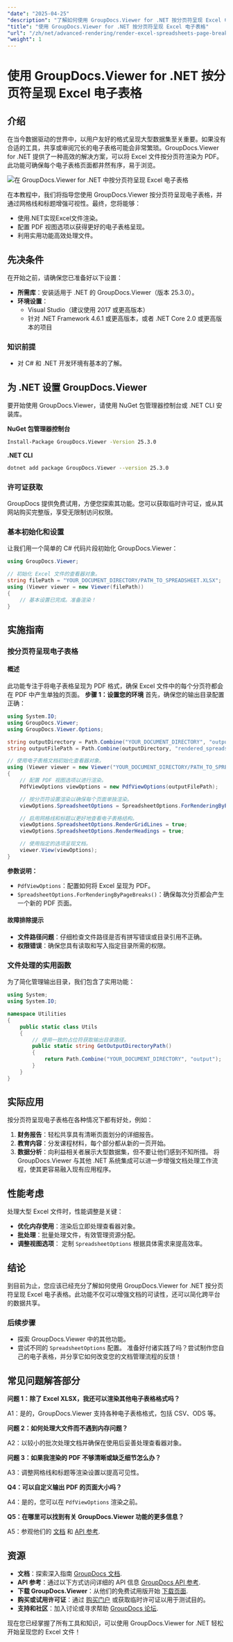 ```yaml
---
"date": "2025-04-25"
"description": "了解如何使用 GroupDocs.Viewer for .NET 按分页符呈现 Excel 电子表格。通过清晰的 PDF 输出增强文档管理，并提升数据呈现效果。"
"title": "使用 GroupDocs.Viewer for .NET 按分页符呈现 Excel 电子表格"
"url": "/zh/net/advanced-rendering/render-excel-spreadsheets-page-breaks-groupdocs-viewer-net/"
"weight": 1
---
```


# 使用 GroupDocs.Viewer for .NET 按分页符呈现 Excel 电子表格

## 介绍
在当今数据驱动的世界中，以用户友好的格式呈现大型数据集至关重要。如果没有合适的工具，共享或审阅冗长的电子表格可能会非常繁琐。GroupDocs.Viewer for .NET 提供了一种高效的解决方案，可以将 Excel 文件按分页符渲染为 PDF。此功能可确保每个电子表格页面都井然有序，易于浏览。

![在 GroupDocs.Viewer for .NET 中按分页符呈现 Excel 电子表格](/viewer/advanced-rendering/render-excel-spreadsheets-page-breaks-img.png)

在本教程中，我们将指导您使用 GroupDocs.Viewer 按分页符呈现电子表格，并通过网格线和标题增强可视性。最终，您将能够：
- 使用.NET实现Excel文件渲染。
- 配置 PDF 视图选项以获得更好的电子表格呈现。
- 利用实用功能高效处理文件。

## 先决条件
在开始之前，请确保您已准备好以下设置：
- **所需库**：安装适用于 .NET 的 GroupDocs.Viewer（版本 25.3.0）。
- **环境设置**：
  - Visual Studio（建议使用 2017 或更高版本）
  - 针对 .NET Framework 4.6.1 或更高版本，或者 .NET Core 2.0 或更高版本的项目
### 知识前提
- 对 C# 和 .NET 开发环境有基本的了解。

## 为 .NET 设置 GroupDocs.Viewer
要开始使用 GroupDocs.Viewer，请使用 NuGet 包管理器控制台或 .NET CLI 安装库。

**NuGet 包管理器控制台**
```bash
Install-Package GroupDocs.Viewer -Version 25.3.0
```

**.NET CLI**
```bash
dotnet add package GroupDocs.Viewer --version 25.3.0
```

### 许可证获取
GroupDocs 提供免费试用，方便您探索其功能。您可以获取临时许可证，或从其网站购买完整版，享受无限制访问权限。

### 基本初始化和设置
让我们用一个简单的 C# 代码片段初始化 GroupDocs.Viewer：
```csharp
using GroupDocs.Viewer;

// 初始化 Excel 文件的查看器对象。
string filePath = "YOUR_DOCUMENT_DIRECTORY/PATH_TO_SPREADSHEET.XLSX";
using (Viewer viewer = new Viewer(filePath))
{
    // 基本设置已完成。准备渲染！
}
```

## 实施指南
### 按分页符呈现电子表格
#### 概述
此功能专注于将电子表格呈现为 PDF 格式，确保 Excel 文件中的每个分页符都会在 PDF 中产生单独的页面。
**步骤 1：设置您的环境**
首先，确保您的输出目录配置正确：
```csharp
using System.IO;
using GroupDocs.Viewer;
using GroupDocs.Viewer.Options;

string outputDirectory = Path.Combine("YOUR_DOCUMENT_DIRECTORY", "output");
string outputFilePath = Path.Combine(outputDirectory, "rendered_spreadsheet_by_page_breaks.pdf");

// 使用电子表格文档初始化查看器对象。
using (Viewer viewer = new Viewer("YOUR_DOCUMENT_DIRECTORY/PATH_TO_SPREADSHEET.XLSX"))
{
    // 配置 PDF 视图选项以进行渲染。
    PdfViewOptions viewOptions = new PdfViewOptions(outputFilePath);

    // 按分页符设置渲染以确保每个页面单独渲染。
    viewOptions.SpreadsheetOptions = SpreadsheetOptions.ForRenderingByPageBreaks();

    // 启用网格线和标题以更好地查看电子表格结构。
    viewOptions.SpreadsheetOptions.RenderGridLines = true;
    viewOptions.SpreadsheetOptions.RenderHeadings = true;

    // 使用指定的选项呈现文档。
    viewer.View(viewOptions);
}
```
**参数说明：**
- `PdfViewOptions`：配置如何将 Excel 呈现为 PDF。
- `SpreadsheetOptions.ForRenderingByPageBreaks()`：确保每次分页都会产生一个新的 PDF 页面。
#### 故障排除提示
- **文件路径问题**：仔细检查文件路径是否有拼写错误或目录引用不正确。
- **权限错误**：确保您具有读取和写入指定目录所需的权限。
### 文件处理的实用函数
为了简化管理输出目录，我们包含了实用功能：
```csharp
using System;
using System.IO;

namespace Utilities
{
    public static class Utils
    {
        // 使用一致的占位符获取输出目录路径。
        public static string GetOutputDirectoryPath()
        {
            return Path.Combine("YOUR_DOCUMENT_DIRECTORY", "output");
        }
    }
}
```
## 实际应用
按分页符呈现电子表格在各种情况下都有好处，例如：
1. **财务报告**：轻松共享具有清晰页面划分的详细报告。
2. **教育内容**：分发课程材料，每个部分都从新的一页开始。
3. **数据分析**：向利益相关者展示大型数据集，但不要让他们感到不知所措。
将 GroupDocs.Viewer 与其他 .NET 系统集成可以进一步增强文档处理工作流程，使其更容易融入现有应用程序。
## 性能考虑
处理大型 Excel 文件时，性能调整是关键：
- **优化内存使用**：渲染后立即处理查看器对象。
- **批处理**：批量处理文件，有效管理资源分配。
- **调整视图选项**： 定制 `SpreadsheetOptions` 根据具体需求来提高效率。
## 结论
到目前为止，您应该已经充分了解如何使用 GroupDocs.Viewer for .NET 按分页符呈现 Excel 电子表格。此功能不仅可以增强文档的可读性，还可以简化跨平台的数据共享。
### 后续步骤
- 探索 GroupDocs.Viewer 中的其他功能。
- 尝试不同的 `SpreadsheetOptions` 配置。
准备好付诸实践了吗？尝试制作您自己的电子表格，并分享它如何改变您的文档管理流程的反馈！

## 常见问题解答部分

**问题 1：除了 Excel XLSX，我还可以渲染其他电子表格格式吗？**

A1：是的，GroupDocs.Viewer 支持各种电子表格格式，包括 CSV、ODS 等。

**问题 2：如何处理大文件而不遇到内存问题？**

A2：以较小的批次处理文档并确保在使用后妥善处理查看器对象。

**问题 3：如果我渲染的 PDF 不够清晰或缺乏细节怎么办？**

A3：调整网格线和标题等渲染设置以提高可见性。

**Q4：可以自定义输出 PDF 的页面大小吗？**

A4：是的，您可以在 `PdfViewOptions` 渲染之前。

**Q5：在哪里可以找到有关 GroupDocs.Viewer 功能的更多信息？**

A5：参观他们的 [文档](https://docs.groupdocs.com/viewer/net/) 和 [API 参考](https://reference。groupdocs.com/viewer/net/).

## 资源
- **文档**：探索深入指南 [GroupDocs 文档](https://docs。groupdocs.com/viewer/net/).
- **API 参考**：通过以下方式访问详细的 API 信息 [GroupDocs API 参考](https://reference。groupdocs.com/viewer/net/).
- **下载 GroupDocs.Viewer**：从他们的免费试用版开始 [下载页面](https://releases。groupdocs.com/viewer/net/).
- **购买或试用许可证**：通过 [购买门户](https://purchase.groupdocs.com/buy) 或获取临时许可证以用于测试目的。
- **支持和社区**：加入讨论或寻求帮助 [GroupDocs 论坛](https://forum。groupdocs.com/c/viewer/9).

现在您已经掌握了所有工具和知识，可以使用 GroupDocs.Viewer for .NET 轻松开始呈现您的 Excel 文件！